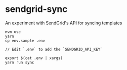 # sendgrid-sync
An experiment with SendGrid's API for syncing templates

```
nvm use
yarn
cp env.sample .env

// Edit `.env` to add the `SENDGRID_API_KEY`

export $(cat .env | xargs)
yarn run sync
```
